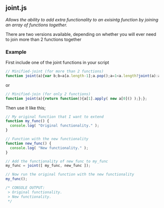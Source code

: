 ## joint.js

_Allows the ability to add extra functionality to an exisintg function by joining an array of functions together._

There are two versions available, depending on whether you will ever need to join more than 2 functions together

### Example
First include one of the joint functions in your script
```javascript
// Minified-joint (for more than 2 functions) 
function joint(a){var b;b=a[a.length-1];a.pop();a=1<a.length?joint(a):a[0];return function(){b.apply(new a)}};
```
or
```javascript
// Minified-join (for only 2 functions)
function joint(a){return function(){a[1].apply( new a[0]() );};};
```

Then use it like this;
```javascript
// My original function that I want to extend
function my_func() {
  console.log( "Original functionality." );
}

// Function with the new functionality
function new_func() {
  console.log( "New functionality." );
}

// Add the functionality of new_func to my_func 
my_func = joint([ my_func, new_func ]);

// Now run the original function with the new functionality
my_func();

/* CONSOLE OUTPUT:
 > Original functionality.
 > New functionality.
 */
```
